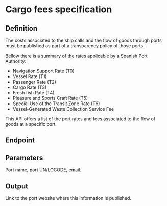 # Cargo fees specification

## Definition
The costs associated to the ship calls and  the flow of goods through ports must be published as part of a transparency policy of those ports.

Bellow there is a summary of the rates applicable by a Spanish Port Authority:
- Navigation Support Rate (T0)
- Vessel Rate (T1)
- Passenger Rate (T2)
- Cargo Rate (T3)
- Fresh fish Rate (T4)
- Pleasure and Sports Craft Rate (T5)
- Special Use of the Transit Zone Rate (T6)
- Vessel-Generated Waste Collection Service Fee

This API offers a list of the port rates and fees associated to the flow of goods at a specific port. 

## Endpoint
## Parameters
Port name, port UN/LOCODE, email.
## Output 
Link to the port website where this information is published.